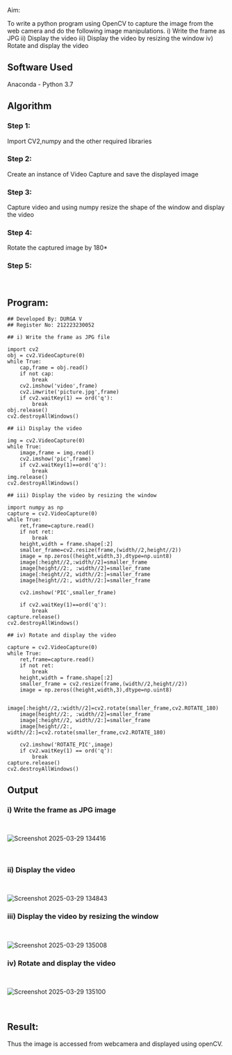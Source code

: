 
Aim:
 
To write a python program using OpenCV to capture the image from the web camera and do the following image manipulations.
i) Write the frame as JPG 
ii) Display the video 
iii) Display the video by resizing the window
iv) Rotate and display the video

## Software Used
Anaconda - Python 3.7
## Algorithm
### Step 1:
Import CV2,numpy and the other required libraries 
<br>

### Step 2:
Create an instance of Video Capture and save the displayed image
<br>

### Step 3:
Capture video and using numpy resize the shape of the window and display the video 
<br>

### Step 4:
Rotate the captured image by 180*
<br>

### Step 5:
<br>

## Program:
```
## Developed By: DURGA V
## Register No: 212223230052

## i) Write the frame as JPG file

import cv2
obj = cv2.VideoCapture(0)
while True:
    cap,frame = obj.read()
    if not cap:
        break
    cv2.imshow('video',frame)
    cv2.imwrite('picture.jpg',frame)
    if cv2.waitKey(1) == ord('q'):
        break
obj.release()
cv2.destroyAllWindows()

## ii) Display the video

img = cv2.VideoCapture(0)
while True:
    image,frame = img.read()
    cv2.imshow('pic',frame) 
    if cv2.waitKey(1)==ord('q'):
        break
img.release()
cv2.destroyAllWindows()

## iii) Display the video by resizing the window

import numpy as np
capture = cv2.VideoCapture(0)
while True:
    ret,frame=capture.read()
    if not ret:
        break
    height,width = frame.shape[:2]
    smaller_frame=cv2.resize(frame,(width//2,height//2))
    image = np.zeros((height,width,3),dtype=np.uint8)
    image[:height//2,:width//2]=smaller_frame
    image[height//2:, :width//2]=smaller_frame
    image[:height//2, width//2:]=smaller_frame
    image[height//2:, width//2:]=smaller_frame

    cv2.imshow('PIC',smaller_frame)
    
    if cv2.waitKey(1)==ord('q'):
        break
capture.release()
cv2.destroyAllWindows()

## iv) Rotate and display the video

capture = cv2.VideoCapture(0)
while True:
    ret,frame=capture.read()
    if not ret:
        break
    height,width = frame.shape[:2]
    smaller_frame = cv2.resize(frame,(width//2,height//2))
    image = np.zeros((height,width,3),dtype=np.uint8)

    image[:height//2,:width//2]=cv2.rotate(smaller_frame,cv2.ROTATE_180)
    image[height//2:, :width//2]=smaller_frame
    image[:height//2, width//2:]=smaller_frame
    image[height//2:, width//2:]=cv2.rotate(smaller_frame,cv2.ROTATE_180)
    
    cv2.imshow('ROTATE_PIC',image)
    if cv2.waitKey(1) == ord('q'):
        break
capture.release()
cv2.destroyAllWindows()

```
## Output

### i) Write the frame as JPG image
</br>

![Screenshot 2025-03-29 134416](https://github.com/user-attachments/assets/fb7020e6-ef8f-4c51-af9f-fe7ba296c6cd)

</br>


### ii) Display the video
</br>

![Screenshot 2025-03-29 134843](https://github.com/user-attachments/assets/d26f118f-52cf-4c86-984c-384029152895)
</br>


### iii) Display the video by resizing the window
</br>

![Screenshot 2025-03-29 135008](https://github.com/user-attachments/assets/14d1cf94-bf23-4eac-b880-0b4b60edff15)
</br>



### iv) Rotate and display the video
</br>



![Screenshot 2025-03-29 135100](https://github.com/user-attachments/assets/ff79c0a6-cd02-4bd0-9c31-130f567d3c3c)

</br>





## Result:
Thus the image is accessed from webcamera and displayed using openCV.
